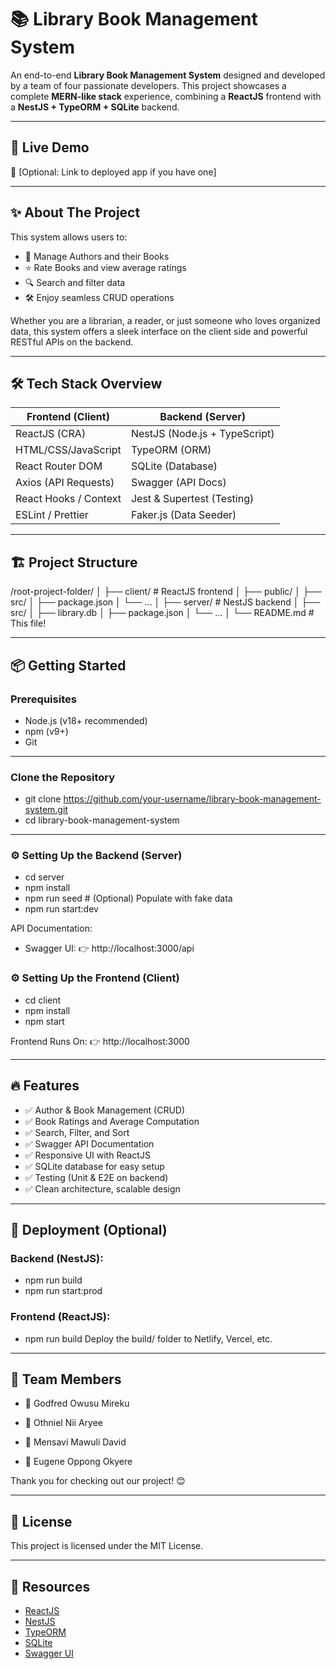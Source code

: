 # 📚 Library Book Management System

An end-to-end **Library Book Management System** designed and developed by a team of four passionate developers. This project showcases a complete **MERN-like stack** experience, combining a **ReactJS** frontend with a **NestJS + TypeORM + SQLite** backend.

---

## 🚀 Live Demo
🔗 [Optional: Link to deployed app if you have one]

---

## ✨ About The Project

This system allows users to:
- 📖 Manage Authors and their Books  
- ⭐ Rate Books and view average ratings  
- 🔍 Search and filter data  
- 🛠️ Enjoy seamless CRUD operations  

Whether you are a librarian, a reader, or just someone who loves organized data, this system offers a sleek interface on the client side and powerful RESTful APIs on the backend.

---

## 🛠️ Tech Stack Overview

| Frontend (Client)      | Backend (Server)               |
|------------------------|--------------------------------|
| ReactJS (CRA)          | NestJS (Node.js + TypeScript)  |
| HTML/CSS/JavaScript    | TypeORM (ORM)                  |
| React Router DOM       | SQLite (Database)              |
| Axios (API Requests)   | Swagger (API Docs)             |
| React Hooks / Context  | Jest & Supertest (Testing)     |
| ESLint / Prettier      | Faker.js (Data Seeder)         |

---

## 🏗️ Project Structure

/root-project-folder/ │ ├── client/ # ReactJS frontend │ ├── public/ │ ├── src/ │ ├── package.json │ └── ... │ ├── server/ # NestJS backend │ ├── src/ │ ├── library.db │ ├── package.json │ └── ... │ └── README.md # This file!


---

## 📦 Getting Started

### Prerequisites
- Node.js (v18+ recommended)
- npm (v9+)
- Git

---

### Clone the Repository
- git clone https://github.com/your-username/library-book-management-system.git
- cd library-book-management-system

---

### ⚙️ Setting Up the Backend (Server)
- cd server
- npm install
- npm run seed         # (Optional) Populate with fake data
- npm run start:dev

API Documentation:
- Swagger UI: 👉 http://localhost:3000/api


### ⚙️ Setting Up the Frontend (Client)
- cd client
- npm install
- npm start

Frontend Runs On:
👉 http://localhost:3000

--- 

## 🔥 Features
- ✅ Author & Book Management (CRUD)
- ✅ Book Ratings and Average Computation
- ✅ Search, Filter, and Sort
- ✅ Swagger API Documentation
- ✅ Responsive UI with ReactJS
- ✅ SQLite database for easy setup
- ✅ Testing (Unit & E2E on backend)
- ✅ Clean architecture, scalable design

--- 

## 🚀 Deployment (Optional)
### Backend (NestJS):
- npm run build
- npm run start:prod

### Frontend (ReactJS):
- npm run build
Deploy the build/ folder to Netlify, Vercel, etc.
---

## 👥 Team Members
- 👤 Godfred Owusu Mireku

- 👤 Othniel Nii Aryee

- 👤 Mensavi Mawuli David

- 👤 Eugene Oppong Okyere

Thank you for checking out our project! 😊

--- 

## 📄 License
This project is licensed under the MIT License.

---

## 🔗 Resources

- [ReactJS](https://reactjs.org/)
- [NestJS](https://nestjs.com/)
- [TypeORM](https://typeorm.io/)
- [SQLite](https://www.sqlite.org/)
- [Swagger UI](https://swagger.io/tools/swagger-ui/)
